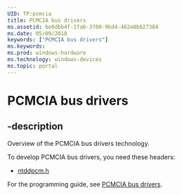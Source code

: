 ```yaml
---
UID: TP:pcmcia
title: PCMCIA bus drivers
ms.assetid: be0dbb4f-1fa6-3700-9bd4-462e8bb27384
ms.date: 05/09/2018
keywords: ["PCMCIA bus drivers"]
ms.keywords: 
ms.prod: windows-hardware
ms.technology: windows-devices
ms.topic: portal
---
```


# PCMCIA bus drivers

## -description

Overview of the PCMCIA bus drivers technology.

To develop PCMCIA bus drivers, you need these headers:

 * [ntddpcm.h](../ntddpcm/index.md)

For the programming guide, see [PCMCIA bus drivers](https://docs.microsoft.com/windows-hardware/drivers/pcmcia).
